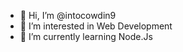 - 👋 Hi, I’m @intocowdin9
- 👀 I’m interested in Web Development
- 🌱 I’m currently learning Node.Js

<!---
intocowdin9/intocowdin9 is a ✨ special ✨ repository because its `README.md` (this file) appears on your GitHub profile.
You can click the Preview link to take a look at your changes.
--->

